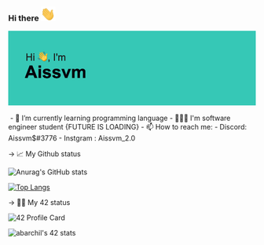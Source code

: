 ### Hi there <img src="https://github.com/Aissam4/Aissam4/blob/main/wave.gif" width="30px">

![Header.png](https://github.com/Aissam4/Aissam4/blob/main/canvas.png)

<img src="">
- 🌱 I’m currently learning programming language
- 👨🏻‍💻 I'm software engineer student {FUTURE IS LOADING}
- 📫 How to reach me: 
     - Discord: Aissvm$#3776
     - Instgram : Aissvm_2.0

-> 📈 My Github status

![Anurag's GitHub stats](https://github-readme-stats.vercel.app/api?username=Aissam4&show_icons=true&theme=radical)

[![Top Langs](https://github-readme-stats.vercel.app/api/top-langs/?username=Aissam4&theme=radical)](https://github.com/anuraghazra/github-readme-stats)

-> 👨‍💻 My 42 status


![42 Profile Card](https://1337-readme.vercel.app/api/profile?cursus=42&dark=true&login=abarchil)

![abarchil's 42 stats](https://badge42.herokuapp.com/api/stats/abarchil?darkmode=true&cursus=42cursus)
